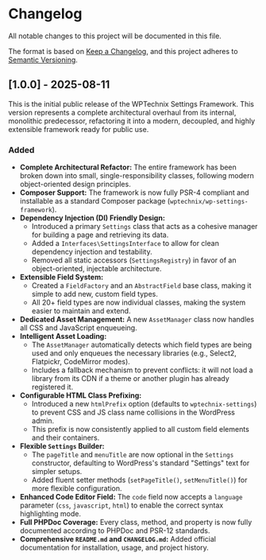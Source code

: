 # Changelog

All notable changes to this project will be documented in this file.

The format is based on [Keep a Changelog](https://keepachangelog.com/en/1.0.0/), and this project adheres to [Semantic Versioning](https://semver.org/spec/v2.0.0.html).

## [1.0.0] - 2025-08-11

This is the initial public release of the WPTechnix Settings Framework. This version represents a complete architectural overhaul from its internal, monolithic predecessor, refactoring it into a modern, decoupled, and highly extensible framework ready for public use.

### Added

*   **Complete Architectural Refactor:** The entire framework has been broken down into small, single-responsibility classes, following modern object-oriented design principles.
*   **Composer Support:** The framework is now fully PSR-4 compliant and installable as a standard Composer package (`wptechnix/wp-settings-framework`).
*   **Dependency Injection (DI) Friendly Design:**
    *   Introduced a primary `Settings` class that acts as a cohesive manager for building a page and retrieving its data.
    *   Added a `Interfaces\SettingsInterface` to allow for clean dependency injection and testability.
    *   Removed all static accessors (`SettingsRegistry`) in favor of an object-oriented, injectable architecture.
*   **Extensible Field System:**
    *   Created a `FieldFactory` and an `AbstractField` base class, making it simple to add new, custom field types.
    *   All 20+ field types are now individual classes, making the system easier to maintain and extend.
*   **Dedicated Asset Management:** A new `AssetManager` class now handles all CSS and JavaScript enqueueing.
*   **Intelligent Asset Loading:**
    *   The `AssetManager` automatically detects which field types are being used and only enqueues the necessary libraries (e.g., Select2, Flatpickr, CodeMirror modes).
    *   Includes a fallback mechanism to prevent conflicts: it will not load a library from its CDN if a theme or another plugin has already registered it.
*   **Configurable HTML Class Prefixing:**
    *   Introduced a new `htmlPrefix` option (defaults to `wptechnix-settings`) to prevent CSS and JS class name collisions in the WordPress admin.
    *   This prefix is now consistently applied to all custom field elements and their containers.
*   **Flexible `Settings` Builder:**
    *   The `pageTitle` and `menuTitle` are now optional in the `Settings` constructor, defaulting to WordPress's standard "Settings" text for simpler setups.
    *   Added fluent setter methods (`setPageTitle()`, `setMenuTitle()`) for more flexible configuration.
*   **Enhanced Code Editor Field:** The `code` field now accepts a `language` parameter (`css`, `javascript`, `html`) to enable the correct syntax highlighting mode.
*   **Full PHPDoc Coverage:** Every class, method, and property is now fully documented according to PHPDoc and PSR-12 standards.
*   **Comprehensive `README.md` and `CHANGELOG.md`:** Added official documentation for installation, usage, and project history.
